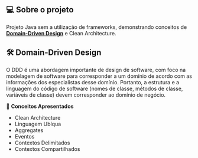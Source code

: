 ## 💻 Sobre o projeto
Projeto Java sem a utilização de frameworks, demonstrando conceitos de **[Domain-Driven Design](https://martinfowler.com/bliki/DomainDrivenDesign.html)** e Clean Architecture.

## 🛠 Domain-Driven Design
O DDD é uma abordagem importante de design de software, com foco na modelagem de software para corresponder a um domínio de acordo com as informações dos especialistas desse domínio. Portanto, a estrutura e a linguagem do código de software (nomes de classe, métodos de classe, variáveis ​​de classe) devem corresponder ao domínio de negócio.

🧩 **Conceitos Apresentados**
- Clean Architecture
- Linguagem Ubíqua
- Aggregates
- Eventos
- Contextos Delimitados
- Contextos Compartilhados
